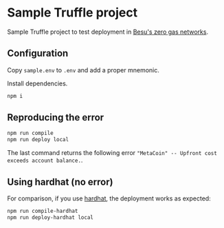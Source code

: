 # Sample Truffle project

Sample Truffle project to test deployment in [Besu's zero gas networks](https://github.com/hyperledger/besu/issues/5813).

## Configuration

Copy `sample.env` to `.env` and add a proper mnemonic.

Install dependencies.

```bash
npm i
```

## Reproducing the error

```bash
npm run compile
npm run deploy local
```

The last command returns the following error `"MetaCoin" -- Upfront cost exceeds account balance.`.

## Using hardhat (no error)

For comparison, if you use [hardhat](https://hardhat.org/), the deployment works as expected:

```bash
npm run compile-hardhat
npm run deploy-hardhat local
```
